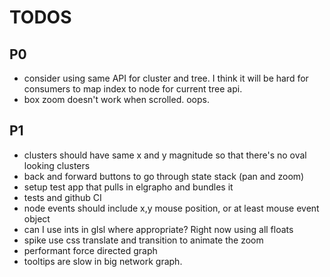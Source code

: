 # TODOS

## P0
* consider using same API for cluster and tree.  I think it will be hard for consumers to map index to node for current tree api.
* box zoom doesn't work when scrolled.  oops.

## P1
* clusters should have same x and y magnitude so that there's no oval looking clusters
* back and forward buttons to go through state stack (pan and zoom)
* setup test app that pulls in elgrapho and bundles it
* tests and github CI
* node events should include x,y mouse position, or at least mouse event object
* can I use ints in glsl where appropriate? Right now using all floats
* spike use css translate and transition to animate the zoom
* performant force directed graph
* tooltips are slow in big network graph.


